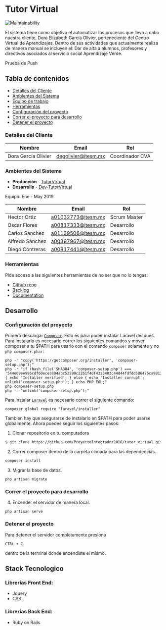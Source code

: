 # Tutor Virtual

[![Maintainability](https://api.codeclimate.com/v1/badges/ba4ca1e8e93e5cef25d7/maintainability)](https://codeclimate.com/github/ProyectoIntegrador2018/tutor_virtual/maintainability)

El sistema tiene como objetivo el automatizar los procesos que lleva a cabo nuestra cliente, Dora Elizabeth García Olivier, perteneciente del Centro Virtual de Aprendizajes. Dentro de sus actividades que actualmente realiza de manera manual se incluyen el: Dar de alta a alumnos, profesores y directivos asociados al servicio social Aprendizaje Verde.

Prueba de Push

## Tabla de contenidos

* [Detalles del Cliente](#detalles-del-cliente)
* [Ambientes del Sistema](#ambientes-del-sistema)
* [Equipo de trabajo](#equipo-de-trabajo)
* [Herramientas](#herramientas)
* [Configuración del proyecto](#Configuración-del-proyecto)
* [Correr el proyecto para desarrollo](#Correr-el-proyecto-para-desarrollo)
* [Detener el proyecto](#Detener-el-proyecto)

### Detalles del Cliente

| Nombre              | Email               | Rol              |
| ------------------- | ------------------- | ---------------- |
| Dora García Olivier | degolivier@itesm.mx | Coordinador CVA  |


### Ambientes del Sistema

* **Producción** - [TutorVirtual](http://tutorvirtual.herokuapp.com/)
* **Desarrollo** - [Dev-TutorVirtual](http://dev-tutorvirtual.herokuapp.com/)

Equipo: Ene - May 2019

| Nombre             | Email              | Rol          |
| ------------------ | ------------------ | ------------ |
| Hector Ortiz       | a01032773@itesm.mx | Scrum Master |
| Oscar Flores       | a00817333@itesm.mx | Desarrollo   |
| Carlos Sanchez     | a01139506@itesm.mx | Desarrollo   |
| Alfredo Sánchez    | a00397967@itesm.mx | Desarrollo   |
| Diego Contreras    | a00817441@itesm.mx | Desarrollo   |

### Herramientas

Pide acceso a las siguientes herramientas de no ser que no lo tengas:

* [Github repo](https://github.com/ProyectoIntegrador2018/tutor_virtual)
* [Backlog](https://github.com/ProyectoIntegrador2018/tutor_virtual/projects/2)
* [Documentation](https://drive.google.com/drive/folders/16hcLTaW8YtWHzEUo9VfwR-Qjewcsap-G?usp=sharing)

## Desarrollo

### Configuración del proyecto

Primero descargar [`Composer`](https://getcomposer.org/download/). Esto es para poder instalar Laravel después.
Para instalarlo es necesario correr los siguientes comandos y mover composer a tu $PATH para usarlo con el comando ```composer``` solamente y no ```php composer.phar```:

```
php -r "copy('https://getcomposer.org/installer', 'composer-setup.php');"
php -r "if (hash_file('SHA384', 'composer-setup.php') === '544e09ee996cdf60ece3804abc52599c22b1f40f4323403c44d44fdfdd586475ca9813a858088ffbc1f233e9b180f061') { echo 'Installer verified'; } else { echo 'Installer corrupt'; unlink('composer-setup.php'); } echo PHP_EOL;"
php composer-setup.php
php -r "unlink('composer-setup.php');"
```

Para instalar [`Laravel`](https://laravel.com/docs/5.7) es necesario correr el siguiente comando:

```
composer global require "laravel/installer"
```

También hay que asegurarse de instalarlo en $PATH para poder usarse globalmente.
Ahora puedes seguir los siguientes pasos:

1. Clonar repositorio en tu computadora

```bash
$ git clone https://github.com/ProyectoIntegrador2018/tutor_virtual.git
```

2. Correr composer dentro de la carpeta clonada para las dependencias.

```bash
composer install
```

3. Migrar la base de datos.

```
php artisan migrate
```

### Correr el proyecto para desarrollo

4. Encender el servidor de manera local.

```
php artisan serve
```

### Detener el proyecto

Para detener el servidor completamente presiona

```
CTRL + C
```

dentro de la terminal donde encendiste el mismo.

## Stack Tecnologico

### Librerias Front End:
* Jquery
* CSS

### Librerias Back End:

* Ruby on Rails

